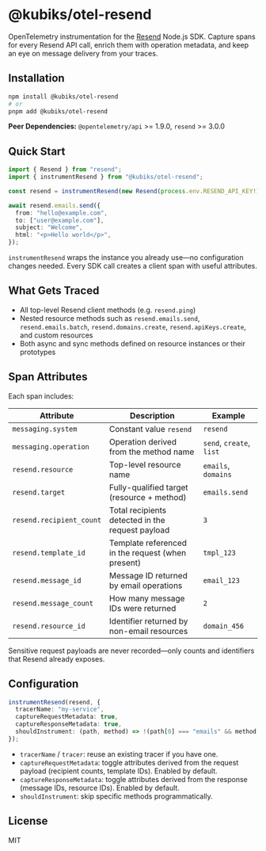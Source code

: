 # @kubiks/otel-resend

OpenTelemetry instrumentation for the [Resend](https://resend.com) Node.js SDK.
Capture spans for every Resend API call, enrich them with operation metadata,
and keep an eye on message delivery from your traces.

## Installation

```bash
npm install @kubiks/otel-resend
# or
pnpm add @kubiks/otel-resend
```

**Peer Dependencies:** `@opentelemetry/api` >= 1.9.0, `resend` >= 3.0.0

## Quick Start

```ts
import { Resend } from "resend";
import { instrumentResend } from "@kubiks/otel-resend";

const resend = instrumentResend(new Resend(process.env.RESEND_API_KEY!));

await resend.emails.send({
  from: "hello@example.com",
  to: ["user@example.com"],
  subject: "Welcome",
  html: "<p>Hello world</p>",
});
```

`instrumentResend` wraps the instance you already use—no configuration changes
needed. Every SDK call creates a client span with useful attributes.

## What Gets Traced

- All top-level Resend client methods (e.g. `resend.ping`)
- Nested resource methods such as `resend.emails.send`, `resend.emails.batch`,
  `resend.domains.create`, `resend.apiKeys.create`, and custom resources
- Both async and sync methods defined on resource instances or their prototypes

## Span Attributes

Each span includes:

| Attribute | Description | Example |
| --- | --- | --- |
| `messaging.system` | Constant value `resend` | `resend` |
| `messaging.operation` | Operation derived from the method name | `send`, `create`, `list` |
| `resend.resource` | Top-level resource name | `emails`, `domains` |
| `resend.target` | Fully-qualified target (resource + method) | `emails.send` |
| `resend.recipient_count` | Total recipients detected in the request payload | `3` |
| `resend.template_id` | Template referenced in the request (when present) | `tmpl_123` |
| `resend.message_id` | Message ID returned by email operations | `email_123` |
| `resend.message_count` | How many message IDs were returned | `2` |
| `resend.resource_id` | Identifier returned by non-email resources | `domain_456` |

Sensitive request payloads are never recorded—only counts and identifiers that
Resend already exposes.

## Configuration

```ts
instrumentResend(resend, {
  tracerName: "my-service",
  captureRequestMetadata: true,
  captureResponseMetadata: true,
  shouldInstrument: (path, method) => !(path[0] === "emails" && method === "list"),
});
```

- `tracerName` / `tracer`: reuse an existing tracer if you have one.
- `captureRequestMetadata`: toggle attributes derived from the request payload
  (recipient counts, template IDs). Enabled by default.
- `captureResponseMetadata`: toggle attributes derived from the response
  (message IDs, resource IDs). Enabled by default.
- `shouldInstrument`: skip specific methods programmatically.

## License

MIT
